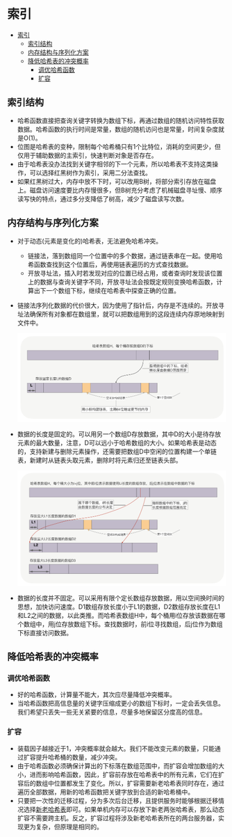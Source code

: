 # 索引

- [索引](#索引)
  - [索引结构](#索引结构)
  - [内存结构与序列化方案](#内存结构与序列化方案)
  - [降低哈希表的冲突概率](#降低哈希表的冲突概率)
    - [调优哈希函数](#调优哈希函数)
    - [扩容](#扩容)


## 索引结构

- 哈希函数直接把查询关键字转换为数组下标，再通过数组的随机访问特性获取数据。哈希函数的执行时间是常量，数组的随机访问也是常量，时间复杂度就是O(1)。
- 位图是哈希表的变种，限制每个哈希桶只有1个比特位，消耗的空间更少，但仅用于辅助数据的主索引，快速判断对象是否存在。
- 由于哈希表没办法找到关键字相邻的下一个元素，所以哈希表不支持这类操作，可以选择红黑树作为索引，采用二分法查找。
- 如果红黑树过大，内存中放不下时，可以改用B树，将部分索引存放在磁盘上。磁盘访问速度要比内存慢很多，但B树充分考虑了机械磁盘寻址慢、顺序读写快的特点，通过多分支降低了树高，减少了磁盘读写次数。

## 内存结构与序列化方案

- 对于动态(元素是变化的)哈希表，无法避免哈希冲突。
  - 链接法，落到数组同一个位置中的多个数据，通过链表串在一起。使用哈希函数查找到这个位置后，再使用链表遍历的方式查找数据。
  - 开放寻址法，插入时若发现对应的位置已经占用，或者查询时发现该位置上的数据与查询关键字不同，开放寻址法会按既定规则变换哈希函数，计算出下一个数组下标，继续在哈希表中探查正确的位置。
- 链接法序列化数据的代价很大，因为使用了指针后，内存是不连续的。开放寻址法确保所有对象都在数组里，就可以把数组用到的这段连续内存原地映射到文件中。

  ![数据长度固定](https://github.com/gongluck/images/blob/main/hash/数据长度固定.png)

- 数据的长度是固定的。可以用另一个数组D存放数据，其中D的大小是待存放元素的最大数量，注意，D可以远小于哈希数组的大小。如果哈希表是动态的，支持新建与删除元素操作，还需要把数组D中空闲的位置构建一个单链表，新建时从链表头取元素，删除时将元素归还至链表头部。

  ![数据长度不固定](https://github.com/gongluck/images/blob/main/hash/数据长度不固定.png)

- 数据的长度并不固定。可以采用有限个定长数组存放数据，用以空间换时间的思想，加快访问速度。D1数组存放长度小于L1的数据，D2数组存放长度在L1和L2之间的数据，以此类推。而哈希表数组H中，每个桶用i位存放该数据在哪个数组中，用j位存放数组下标。查找数据时，前i位寻找数组，后j位作为数组下标直接访问数据。

## 降低哈希表的冲突概率

### 调优哈希函数

- 好的哈希函数，计算量不能大，其次应尽量降低冲突概率。
- 当哈希函数把高信息量的关键字压缩成更小的数组下标时，一定会丢失信息。我们希望只丢失一些无关紧要的信息，尽量多地保留区分度高的信息。

### 扩容

- 装载因子越接近于1，冲突概率就会越大。我们不能改变元素的数量，只能通过扩容提升哈希桶的数量，减少冲突。
- 由于哈希函数必须确保计算出的下标落在数组范围中，而扩容会增加数组的大小，进而影响哈希函数，因此，扩容前存放在哈希表中的所有元素，它们在扩容后的数组中位置都发生了变化。所以，扩容需要新老哈希表同时存在，通过遍历全部数据，用新的哈希函数把关键字放到合适的新哈希桶中。
- 只要把一次性的迁移过程，分为多次后台迁移，且提供服务时能够根据迁移情况选择[新老哈希表](../redis/struct.md#字典)即可。如果单机内存可以存放下新老两张哈希表，那么动态扩容不需要跨主机。反之，扩容过程将涉及新老哈希表所在的两台服务器，实现更为复杂，但原理是相同的。

